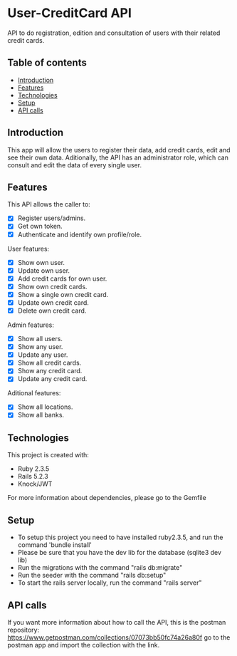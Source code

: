 # User-CreditCard API
API to do registration, edition and consultation of users with their related credit cards.

## Table of contents
* [Introduction](#introduction)
* [Features](#features)
* [Technologies](#technologies)
* [Setup](#setup)
* [API calls](#api-calls)

## Introduction
This app will allow the users to register their data, add credit cards, edit and see their own data. Aditionally, the API has an administrator role, which can consult and edit the data of every single user.

## Features
This API allows the caller to:

- [x] Register users/admins.
- [x] Get own token.
- [x] Authenticate and identify own profile/role.

User features:
- [x] Show own user.
- [x] Update own user.
- [x] Add credit cards for own user.
- [x] Show own credit cards.
- [x] Show a single own credit card.
- [x] Update own credit card.
- [x] Delete own credit card.

Admin features:
- [x] Show all users.
- [x] Show any user.
- [x] Update any user.
- [x] Show all credit cards.
- [x] Show any credit card.
- [x] Update any credit card.

Aditional features:
- [x] Show all locations.
- [x] Show all banks.

## Technologies
This project is created with:

* Ruby 2.3.5
* Rails 5.2.3
* Knock/JWT

For more information about dependencies, please go to the Gemfile

## Setup
* To setup this project you need to have installed ruby2.3.5, and run the command 'bundle install'
* Please be sure that you have the dev lib for the database (sqlite3 dev lib)
* Run the migrations with the command "rails db:migrate"
* Run the seeder with the command "rails db:setup"
* To start the rails server locally, run the command "rails server"

## API calls
If you want more information about how to call the API, this is the postman repository: https://www.getpostman.com/collections/07073bb50fc74a26a80f go to the postman app and import the collection with the link.